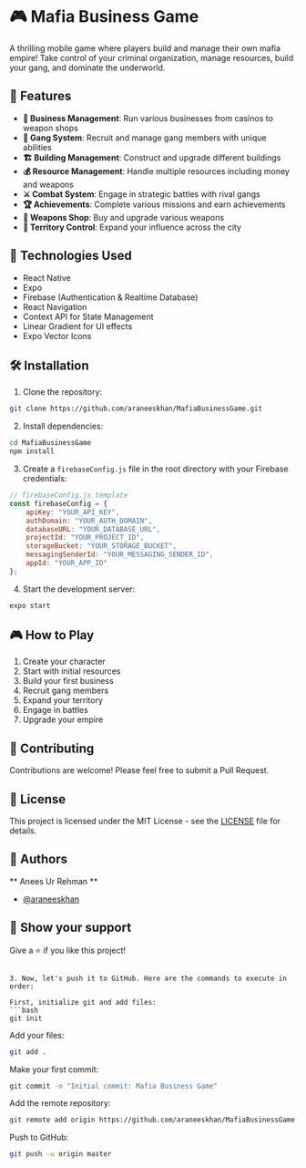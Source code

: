 # 🎮 Mafia Business Game

A thrilling mobile game where players build and manage their own mafia empire! Take control of your criminal organization, manage resources, build your gang, and dominate the underworld.

## 🌟 Features

- **🏢 Business Management**: Run various businesses from casinos to weapon shops
- **👥 Gang System**: Recruit and manage gang members with unique abilities
- **🏗️ Building Management**: Construct and upgrade different buildings
- **💰 Resource Management**: Handle multiple resources including money and weapons
- **⚔️ Combat System**: Engage in strategic battles with rival gangs
- **🏆 Achievements**: Complete various missions and earn achievements
- **🔫 Weapons Shop**: Buy and upgrade various weapons
- **🌆 Territory Control**: Expand your influence across the city

## 🚀 Technologies Used

- React Native
- Expo
- Firebase (Authentication & Realtime Database)
- React Navigation
- Context API for State Management
- Linear Gradient for UI effects
- Expo Vector Icons

## 🛠️ Installation

1. Clone the repository:
```bash
git clone https://github.com/araneeskhan/MafiaBusinessGame.git
```

2. Install dependencies:
```bash
cd MafiaBusinessGame
npm install
```

3. Create a `firebaseConfig.js` file in the root directory with your Firebase credentials:
```javascript
// firebaseConfig.js template
const firebaseConfig = {
    apiKey: "YOUR_API_KEY",
    authDomain: "YOUR_AUTH_DOMAIN",
    databaseURL: "YOUR_DATABASE_URL",
    projectId: "YOUR_PROJECT_ID",
    storageBucket: "YOUR_STORAGE_BUCKET",
    messagingSenderId: "YOUR_MESSAGING_SENDER_ID",
    appId: "YOUR_APP_ID"
};
```

4. Start the development server:
```bash
expo start
```

## 🎮 How to Play

1. Create your character
2. Start with initial resources
3. Build your first business
4. Recruit gang members
5. Expand your territory
6. Engage in battles
7. Upgrade your empire

## 🤝 Contributing

Contributions are welcome! Please feel free to submit a Pull Request.

## 📄 License

This project is licensed under the MIT License - see the [LICENSE](LICENSE) file for details.

## 👥 Authors

** Anees Ur Rehman **
- [@araneeskhan](https://github.com/araneeskhan)

## 🌟 Show your support

Give a ⭐️ if you like this project!
```

3. Now, let's push it to GitHub. Here are the commands to execute in order:

First, initialize git and add files:
```bash
git init
```

Add your files:
```bash
git add .
```

Make your first commit:
```bash
git commit -m "Initial commit: Mafia Business Game"
```

Add the remote repository:
```bash
git remote add origin https://github.com/araneeskhan/MafiaBusinessGame.git
```

Push to GitHub:
```bash
git push -u origin master
```
